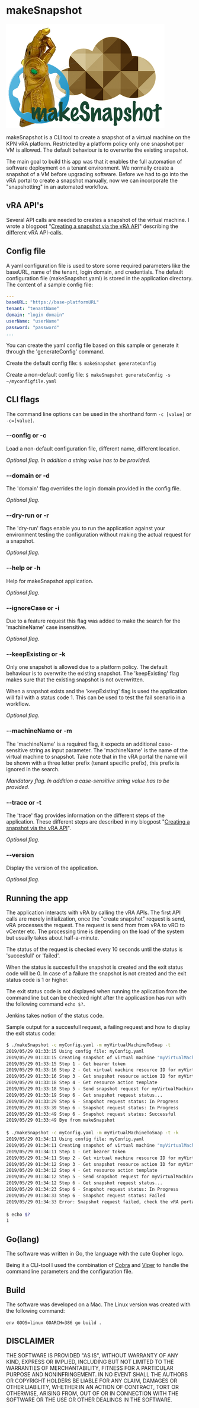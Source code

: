 # makeSnapshot

![makeSnapshot](img/makeSnapshot.png)

makeSnapshot is a CLI tool to create a snapshot of a virtual machine on the KPN vRA platform.
Restricted by a platform policy only one snapshot per VM is allowed. The default behaviour is to overwrite the existing snapshot.

The main goal to build this app was that it enables the full automation of software deployment on a tenant environment. We normally create a snapshot of a VM before upgrading software.
Before we had to go into the vRA portal to create a snapshot manually, now we can incorporate the "snapshotting" in an automated workflow.

## vRA API's

Several API calls are needed to creates a snapshot of the virtual machine. I wrote a blogpost "[Creating a snapshot via the vRA API](https://tisgoud.nl/creating-a-snapshot-via-the-vra-api/)" describing the different vRA API-calls.

## Config file

A yaml configuration file is used to store some required parameters like the baseURL, name of the tenant, login domain, and credentials. The default configuration file (makeSnapshot.yaml) is stored in the application directory.
The content of a sample config file:

```yaml
---
baseURL: "https://base-platformURL"
tenant: "tenantName"
domain: "login domain"
userName: "userName"
password: "password"
...
```

You can create the yaml config file based on this sample or generate it through the 'generateConfig' command.

Create the default config file: `$ makeSnapshot generateConfig`

Create a non-default config file: `$ makeSnapshot generateConfig -s ~/myconfigfile.yaml`

## CLI flags

The command line options can be used in the shorthand form `-c [value]` or `-c=[value]`.

### --config or -c

Load a non-default configuration file, different name, different location.

_Optional flag. In addition a string value has to be provided._

### --domain or -d

The 'domain' flag overrides the login domain provided in the config file.

_Optional flag._

### --dry-run or -r

The 'dry-run' flags enable you to run the application against your environment testing the configuration without making the actual request for a snapshot.

_Optional flag._

### --help or -h

Help for makeSnapshot application.

_Optional flag._

### --ignoreCase or -i

Due to a feature request this flag was added to make the search for the 'machineName' case insensitive.

_Optional flag._

### --keepExisting or -k

Only one snapshot is allowed due to a platform policy. The default behaviour is to overwrite the existing snapshot. The 'keepExisting' flag makes sure that the existing snapshot is not overwritten.

When a snapshot exists and the 'keepExisting' flag is used the application will fail with a status code 1. This can be used to test the fail scenario in a workflow.

_Optional flag._

### --machineName or -m

The 'machineName' is a required flag, it expects an additional case-sensitive string as input parameter. The 'machineName' is the name of the virtual machine to snapshot.
Take note that in the vRA portal the name will be shown with a three letter prefix (tenant specific prefix), this prefix is ignored in the search.

_Mandatory flag. In addition a case-sensitive string value has to be provided._

### --trace or -t

The 'trace' flag provides information on the different steps of the application. These different steps are described in my blogpost "[Creating a snapshot via the vRA API](https://tisgoud.nl/creating-a-snapshot-via-the-vra-api/)".

_Optional flag._

### --version

Display the version of the application.

_Optional flag._

## Running the app

The application interacts with vRA by calling the vRA APIs. The first API calls are merely initialization, once the "create snapshot" request is send, vRA processes the request. The request is send from from vRA to vRO to vCenter etc. The processing time is depending on the load of the system but usually takes about half-a-minute.

The status of the request is checked every 10 seconds until the status is 'succesfull' or 'failed'.

When the status is succesfull the snapshot is created and the exit status code will be 0.
In case of a failure the snapshot is not created and the exit status code is 1 or higher.

The exit status code is not displayed when running the aplication from the commandline but can be checked right after the applicastion has run with the following command `echo $?`.

Jenkins takes notion of the status code.

Sample output for a succesfull request, a failing request and how to display the exit status code:

```bash
$ ./makeSnapshot -c myConfig.yaml -m myVirtualMachineToSnap -t
2019/05/29 01:33:15 Using config file: myConfig.yaml
2019/05/29 01:33:15 Creating snapshot of virtual machine "myVirtualMachineToSnap" for tenant "tIsGoud"
2019/05/29 01:33:15 Step 1 - Get bearer token
2019/05/29 01:33:16 Step 2 - Get virtual machine resource ID for myVirtualMachineToSnap
2019/05/29 01:33:16 Step 3 - Get snapshot resource action ID for myVirtualMachineToSnap
2019/05/29 01:33:18 Step 4 - Get resource action template
2019/05/29 01:33:18 Step 5 - Send snapshot request for myVirtualMachineToSnap
2019/05/29 01:33:19 Step 6 - Get snapshot request status...
2019/05/29 01:33:29 Step 6 - Snapshot request status: In Progress
2019/05/29 01:33:39 Step 6 - Snapshot request status: In Progress
2019/05/29 01:33:49 Step 6 - Snapshot request status: Successful
2019/05/29 01:33:49 Bye from makeSnapshot

$ ./makeSnapshot -c myConfig.yaml -m myVirtualMachineToSnap -t -k
2019/05/29 01:34:11 Using config file: myConfig.yaml
2019/05/29 01:34:11 Creating snapshot of virtual machine "myVirtualMachineToSnap" for tenant "tIsGoud"
2019/05/29 01:34:11 Step 1 - Get bearer token
2019/05/29 01:34:11 Step 2 - Get virtual machine resource ID for myVirtualMachineToSnap
2019/05/29 01:34:12 Step 3 - Get snapshot resource action ID for myVirtualMachineToSnap
2019/05/29 01:34:12 Step 4 - Get resource action template
2019/05/29 01:34:12 Step 5 - Send snapshot request for myVirtualMachineToSnap
2019/05/29 01:34:12 Step 6 - Get snapshot request status...
2019/05/29 01:34:23 Step 6 - Snapshot request status: In Progress
2019/05/29 01:34:33 Step 6 - Snapshot request status: Failed
2019/05/29 01:34:33 Error: Snapshot request failed, check the vRA portal for more info

$ echo $?
1
```

## Go(lang)

The software was written in Go, the language with the cute Gopher logo.

Being it a CLI-tool I used the combination of [Cobra](https://github.com/spf13/cobra) and [Viper](https://github.com/spf13/viper) to handle the commandline parameters and the configuration file.

## Build

The software was developed on a Mac. The Linux version was created with the following command:

`env GOOS=linux GOARCH=386 go build .`

## DISCLAIMER

THE SOFTWARE IS PROVIDED "AS IS", WITHOUT WARRANTY OF ANY KIND, EXPRESS OR
IMPLIED, INCLUDING BUT NOT LIMITED TO THE WARRANTIES OF MERCHANTABILITY,
FITNESS FOR A PARTICULAR PURPOSE AND NONINFRINGEMENT. IN NO EVENT SHALL THE
AUTHORS OR COPYRIGHT HOLDERS BE LIABLE FOR ANY CLAIM, DAMAGES OR OTHER
LIABILITY, WHETHER IN AN ACTION OF CONTRACT, TORT OR OTHERWISE, ARISING FROM,
OUT OF OR IN CONNECTION WITH THE SOFTWARE OR THE USE OR OTHER DEALINGS IN
THE SOFTWARE.